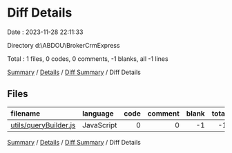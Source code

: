 # Diff Details

Date : 2023-11-28 22:11:33

Directory d:\\ABDOU\\BrokerCrmExpress

Total : 1 files,  0 codes, 0 comments, -1 blanks, all -1 lines

[Summary](results.md) / [Details](details.md) / [Diff Summary](diff.md) / Diff Details

## Files
| filename | language | code | comment | blank | total |
| :--- | :--- | ---: | ---: | ---: | ---: |
| [utils/queryBuilder.js](/utils/queryBuilder.js) | JavaScript | 0 | 0 | -1 | -1 |

[Summary](results.md) / [Details](details.md) / [Diff Summary](diff.md) / Diff Details